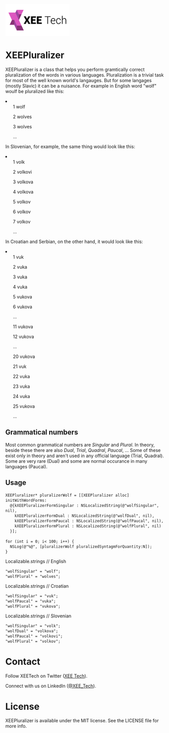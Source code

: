 ![Alt text](/images/xee_01.png)

XEEPluralizer
=============

XEEPluralizer is a class that helps you perform gramtically correct pluralization of the words in various languages.
Pluralization is a trivial task for most of the well known world's langauges. But for some langages (mostly Slavic) it can be a nuisance.
For example in English word "wolf" woulf be pluralized like this:
<li>
<ul>1 wolf</ul>
<ul>2 wolves</ul>
<ul>3 wolves</ul>
<ul>...</ul>
</li>

In Slovenian, for example, the same thing would look like this:
<li>
<ul>1 volk</ul>
<ul>2 volkovi</ul>
<ul>3 volkova</ul>
<ul>4 volkova</ul>
<ul>5 volkov</ul>
<ul>6 volkov</ul>
<ul>7 volkov</ul>
<ul>...</ul>
</li>

In Croatian and Serbian, on the other hand, it would look like this:
<li>
<ul>1 vuk</ul>
<ul>2 vuka</ul>
<ul>3 vuka</ul>
<ul>4 vuka</ul>
<ul>5 vukova</ul>
<ul>6 vukova</ul>
<ul>...</ul>
<ul>11 vukova</ul>
<ul>12 vukova</ul>
<ul>...</ul>
<ul>20 vukova</ul>
<ul>21 vuk</ul>
<ul>22 vuka</ul>
<ul>23 vuka</ul>
<ul>24 vuka</ul>
<ul>25 vukova</ul>
<ul>...</ul>
</li>


Grammatical numbers
------------

Most common grammatical numbers are *Singular* and *Plural*. In theory, beside these there are also *Dual*, *Trial*, *Quadral*, *Paucal*, ...
Some of these exist only in theory and aren't used in any official language (Trial, Quadral). Some are very rare (Dual) and some are normal occurance in many languages (Paucal).


Usage
------------

```objc
XEEPluralizer* pluralizerWolf = [[XEEPluralizer alloc] initWithWordForms:
  @{kXEEPluralizerFormSingular : NSLocalizedString(@"wolfSingular", nil),
    kXEEPluralizerFormDual : NSLocalizedString(@"wolfDual", nil),
    kXEEPluralizerFormPaucal : NSLocalizedString(@"wolfPaucal", nil),
    kXEEPluralizerFormPlural : NSLocalizedString(@"wolfPlural", nil)
  }];
    
for (int i = 0; i< 100; i++) {
  NSLog(@"%@", [pluralizerWolf pluralizedSyntagmForQuantity:N]);
}
```

Localizable.strings // English
```
"wolfSingular" = "wolf";
"wolfPlural" = "wolves";
```

Localizable.strings // Croatian
```
"wolfSingular" = "vuk";
"wolfPaucal" = "vuka";
"wolfPlural" = "vukova";
```

Localizable.strings // Slovenian
```
"wolfSingular" = "volk";
"wolfDual" = "volkova";
"wolfPaucal" = "volkovi";
"wolfPlural" = "volkov";
```


Contact
================

Follow XEETech on Twitter (<a href="https://twitter.com/XEE_Tech">XEE Tech</a>).

Connect with us on LinkedIn (<a href="http://www.linkedin.com/company/xee-tech">@XEE_Tech</a>).


License
================
XEEPluralizer is available under the MIT license. See the LICENSE file for more info.

